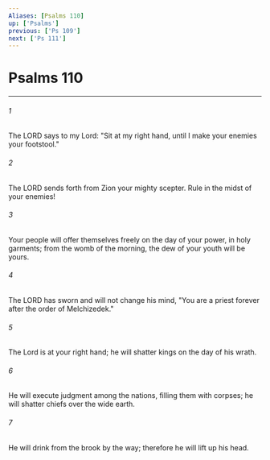 ```yaml
---
Aliases: [Psalms 110]
up: ['Psalms']
previous: ['Ps 109']
next: ['Ps 111']
---
```

# Psalms 110
***



###### 1 
The LORD says to my Lord: "Sit at my right hand, until I make your enemies your footstool." 

###### 2 
The LORD sends forth from Zion your mighty scepter. Rule in the midst of your enemies! 

###### 3 
Your people will offer themselves freely on the day of your power, in holy garments; from the womb of the morning, the dew of your youth will be yours. 

###### 4 
The LORD has sworn and will not change his mind, "You are a priest forever after the order of Melchizedek." 

###### 5 
The Lord is at your right hand; he will shatter kings on the day of his wrath. 

###### 6 
He will execute judgment among the nations, filling them with corpses; he will shatter chiefs over the wide earth. 

###### 7 
He will drink from the brook by the way; therefore he will lift up his head.
